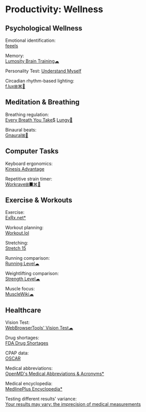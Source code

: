 # Productivity: Wellness

## Psychological Wellness

Emotional identification:  
[feeels](https://feelu.vercel.app/)

Memory:  
[Lumosity Brain Training☁](https://www.lumosity.com/en/)

Personality Test:
[Understand Myself](https://understandmyself.com/)

Circadian rhythm-based lighting:  
[f.lux⊞⌘🐧](https://justgetflux.com/)

## Meditation & Breathing

Breathing regulation:  
[Every Breath You Take$](https://github.com/kbre93/every-breath-you-take)
[Lungy🍎](https://www.lungy.app/)

Binaural beats:  
[Gnaural⊞🐧](https://sourceforge.net/projects/gnaural/)

## Computer Tasks

Keyboard ergonomics:  
[Kinesis Advantage](https://kinesis-ergo.com/keyboards/advantage360/)

Repetitive strain timer:  
[Workrave⊞■⌘🐧](http://www.workrave.org/)

## Exercise & Workouts

Exercise:  
[ExRx.net*](https://exrx.net/)

Workout planning:  
[Workout.lol](https://workout.lol/)

Stretching:  
[Stretch 15](https://stretch15.com/)

Running comparison:  
[Running Level☁](https://runninglevel.com/)

Weightlifting comparison:  
[Strength Level☁](https://strengthlevel.com/)

Muscle focus:  
[MuscleWiki☁](https://musclewiki.com/)

## Healthcare

Vision Test:  
[WebBrowserTools' Vision Test☁](https://webbrowsertools.com/vision-test/)

Drug shortages:  
[FDA Drug Shortages](https://www.accessdata.fda.gov/scripts/drugshortages/default.cfm)

CPAP data:  
[OSCAR](https://www.sleepfiles.com/OSCAR/)

Medical abbreviations:  
[OpenMD's Medical Abbreviations & Acronyms*](https://openmd.com/dictionary/medical-abbreviations)

Medical encyclopedia:  
[MedlinePlus Encyclopedia*](https://medlineplus.gov/encyclopedia.html)

Testing different results' variance:  
[Your results may vary: the imprecision of medical measurements](https://www.bmj.com/content/368/bmj.m149/rr-8)
